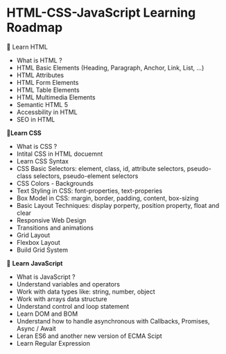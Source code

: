 # HTML-CSS-JavaScript Learning Roadmap

📁 Learn HTML

- What is HTML ?
- HTML Basic Elements (Heading, Paragraph, Anchor, Link, List, ...)
- HTML Attributes
- HTML Form Elements
- HTML Table Elements
- HTML Multimedia Elements
- Semantic HTML 5
- Accessbility in HTML
- SEO in HTML

📁**Learn CSS**

- What is CSS ?
- Intital CSS in HTML docuemnt
- Learn CSS Syntax
- CSS Basic Selectors: element, class, id, attribute selectors, pseudo-class selectors, pseudo-element selectors
- CSS Colors - Backgrounds
- Text Styling in CSS: font-properties, text-properies
- Box Model in CSS: margin, border, padding, content, box-sizing
- Basic Layout Techniques: display porperty, position property, float and clear
- Responsive Web Design
- Transitions and animations
- Grid Layout
- Flexbox Layout
- Build Grid System

📁 **Learn** **JavaScript**

- What is JavaScript ?
- Understand variables and operators
- Work with data types like: string, number, object
- Work with arrays data structure
- Understand control and loop statement
- Learn DOM and BOM
- Understand how to handle asynchronous with Callbacks, Promises, Async / Await
- Leran ES6 and another new version of ECMA Scipt
- Learn Regular Expression
